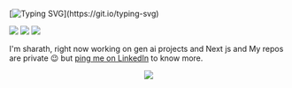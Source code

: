 [![Typing SVG](https://readme-typing-svg.herokuapp.com?size=30&color=FFFFFF&center=true&vCenter=true&lines=Here+sharath+does+!!)](https://git.io/typing-svg)

<p align="left"> 
 <img src="https://img.shields.io/github/followers/TharaneshA?color=00C4FF&label=Followers" />
 <img src="https://img.shields.io/github/stars/TharaneshA?style=flat&color=00C4FF" />
 <img src="https://komarev.com/ghpvc/?username=TharaneshA&color=00C4FF&style=flat" />
</p>

I'm sharath, right now working on gen ai projects and Next js and My repos are private 😉 but [ping me on LinkedIn](https://www.linkedin.com/in/sharath-chandra-gaddam-851a45263/) to know more.

<p align="center">
  <img src="https://github-readme-activity-graph.vercel.app/graph?username=sharathdoes&theme=tokyo-night" />
</p>
